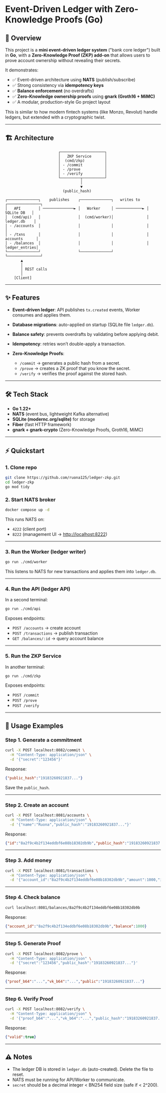 # Event-Driven Ledger with Zero-Knowledge Proofs (Go)

## 📌 Overview

This project is a **mini event-driven ledger system** ("bank core ledger") built in **Go**, with a **Zero-Knowledge Proof (ZKP) add-on** that allows users to prove account ownership without revealing their secrets.

It demonstrates:

* ✅ Event-driven architecture using **NATS** (publish/subscribe)
* ✅ Strong consistency via **idempotency keys**
* ✅ **Balance enforcement** (no overdrafts)
* ✅ **Zero-Knowledge ownership proofs** using **gnark (Groth16 + MiMC)**
* ✅ A modular, production-style Go project layout

This is similar to how modern fintech systems (like Monzo, Revolut) handle ledgers, but extended with a cryptographic twist.

---

## 🏗️ Architecture

```
                        ┌────────────────────┐
                        │   ZKP Service      │
                        │  (cmd/zkp)         │
                        │ - /commit          │
                        │ - /prove           │
                        │ - /verify          │
                        └─────────┬──────────┘
                                  │
                                  ▼
                          (public_hash)

┌──────────────┐    publishes    ┌──────────────┐   writes to   ┌───────────────┐
│   API        │ ──────────────► │   Worker     │ ────────────► │   SQLite DB   │
│  (cmd/api)   │                 │  (cmd/worker)│               │  ledger.db    │
│ - /accounts  │                 │              │               │               │
│ - /txns      │                 │              │               │ accounts      │
│ - /balances  │                 │              │               │ ledger_entries│
└──────────────┘                 └──────────────┘               └───────────────┘
       ▲
       │
       │ REST calls
       │
    [Client]
```

---

## ✨ Features

* **Event-driven ledger**: API publishes `tx.created` events, Worker consumes and applies them.
* **Database migrations**: auto-applied on startup (SQLite file `ledger.db`).
* **Balance safety**: prevents overdrafts by validating before applying debit.
* **Idempotency**: retries won’t double-apply a transaction.
* **Zero-Knowledge Proofs**:

  * `/commit` → generates a public hash from a secret.
  * `/prove` → creates a ZK proof that you know the secret.
  * `/verify` → verifies the proof against the stored hash.

---

## 🛠️ Tech Stack

* **Go 1.22+**
* **NATS** (event bus, lightweight Kafka alternative)
* **SQLite (modernc.org/sqlite)** for storage
* **Fiber** (fast HTTP framework)
* **gnark + gnark-crypto** (Zero-Knowledge Proofs, Groth16, MiMC)

---

## ⚡ Quickstart

### 1. Clone repo

```bash
git clone https://github.com/ruona125/ledger-zkp.git
cd ledger-zkp
go mod tidy
```

### 2. Start NATS broker

```bash
docker compose up -d
```

This runs NATS on:

* `4222` (client port)
* `8222` (management UI → [http://localhost:8222](http://localhost:8222))

---

### 3. Run the Worker (ledger writer)

```bash
go run ./cmd/worker
```

This listens to NATS for new transactions and applies them into `ledger.db`.

---

### 4. Run the API (ledger API)

In a second terminal:

```bash
go run ./cmd/api
```

Exposes endpoints:

* `POST /accounts` → create account
* `POST /transactions` → publish transaction
* `GET /balances/:id` → query account balance

---

### 5. Run the ZKP Service

In another terminal:

```bash
go run ./cmd/zkp
```

Exposes endpoints:

* `POST /commit`
* `POST /prove`
* `POST /verify`

---

## 🧪 Usage Examples

### Step 1. Generate a commitment

```bash
curl -X POST localhost:8082/commit \
  -H "Content-Type: application/json" \
  -d '{"secret":"123456"}'
```

Response:

```json
{"public_hash":"19183260921837..."}
```

Save the `public_hash`.

---

### Step 2. Create an account

```bash
curl -X POST localhost:8081/accounts \
  -H "Content-Type: application/json" \
  -d '{"name":"Ruona","public_hash":"19183260921837..."}'
```

Response:

```json
{"id":"8a2f9c4b2f134eddbf6e08b18302db9b","public_hash":"19183260921837..."}
```

---

### Step 3. Add money

```bash
curl -X POST localhost:8081/transactions \
  -H "Content-Type: application/json" \
  -d '{"account_id":"8a2f9c4b2f134eddbf6e08b18302db9b","amount":1000,"idempotency_key":"k1"}'
```

---

### Step 4. Check balance

```bash
curl localhost:8081/balances/8a2f9c4b2f134eddbf6e08b18302db9b
```

Response:

```json
{"account_id":"8a2f9c4b2f134eddbf6e08b18302db9b","balance":1000}
```

---

### Step 5. Generate Proof

```bash
curl -X POST localhost:8082/prove \
  -H "Content-Type: application/json" \
  -d '{"secret":"123456","public_hash":"19183260921837..."}'
```

Response:

```json
{"proof_b64":"...","vk_b64":"...","public":"19183260921837..."}
```

---

### Step 6. Verify Proof

```bash
curl -X POST localhost:8082/verify \
  -H "Content-Type: application/json" \
  -d '{"proof_b64":"...","vk_b64":"...","public_hash":"19183260921837..."}'
```

Response:

```json
{"valid":true}
```

---

## ⚠️ Notes

* The ledger DB is stored in `ledger.db` (auto-created). Delete the file to reset.
* NATS must be running for API/Worker to communicate.
* `secret` should be a decimal integer < BN254 field size (safe if < 2^200).
